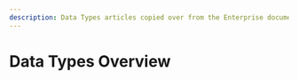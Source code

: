 ```yaml
---
description: Data Types articles copied over from the Enterprise documentation
---
```


# Data Types Overview


